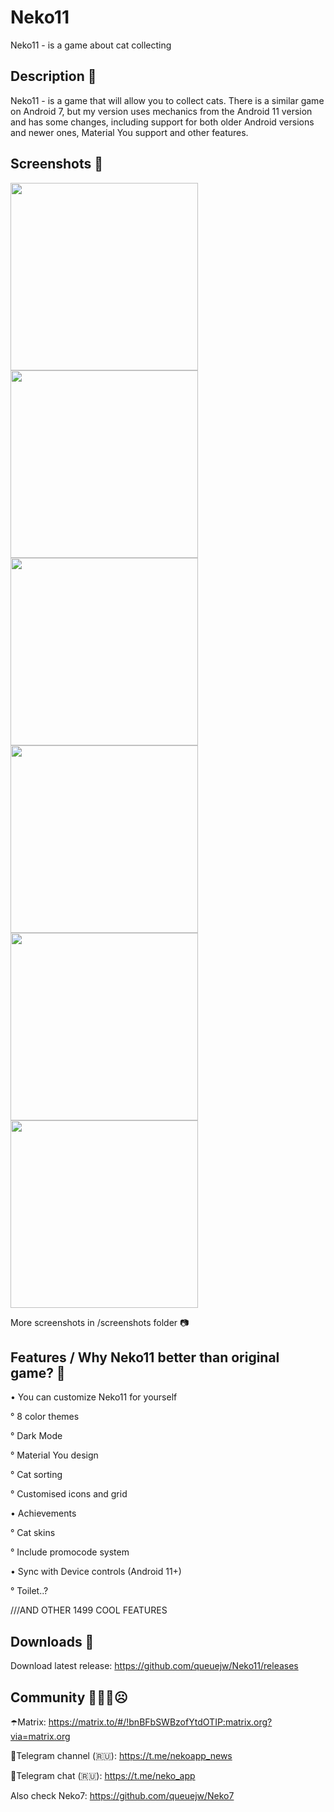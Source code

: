 # Neko11
Neko11 - is a game about cat collecting

## Description 🎀
Neko11 - is a game that will allow you to collect cats. There is a similar game on Android 7, but my version uses mechanics from the Android 11 version and has some changes, including support for both older Android versions and newer ones, Material You support and other features.

## Screenshots 📸
<img src='/screenshots/photo_2024-01-16_16-13-44.jpg' width='300'> <img src='/screenshots/photo_2024-01-16_16-48-15.jpg' width='300'> <img src='/screenshots/photo_2024-01-16_16-49-28.jpg' width='300'>
<img src='/screenshots/photo_2024-01-16_16-56-34 (2).jpg' width='300'> <img src='/screenshots/photo_2024-01-16_16-56-34.jpg' width='300'> <img src='/screenshots/photo_2024-01-16_16-56-34 (3).jpg' width='300'>
 
More screenshots in /screenshots folder 📷


## Features / Why Neko11 better than original game? 🚽
 • You can customize Neko11 for yourself
 
° 8 color themes 
 
° Dark Mode
 
° Material You design
 
° Cat sorting

° Customised icons and grid

 • Achievements

 ° Cat skins

° Include promocode system

 • Sync with Device controls (Android 11+)

 ° Toilet..?

///AND OTHER 1499 COOL FEATURES 

## Downloads 📲
 Download latest release: https://github.com/queuejw/Neko11/releases
 

## Community 🤗😄🤭☹️
☂️Matrix: https://matrix.to/#/!bnBFbSWBzofYtdOTIP:matrix.org?via=matrix.org
 
🧦Telegram channel (🇷🇺): https://t.me/nekoapp_news
 
🎃Telegram chat (🇷🇺): https://t.me/neko_app

Also check Neko7: https://github.com/queuejw/Neko7
